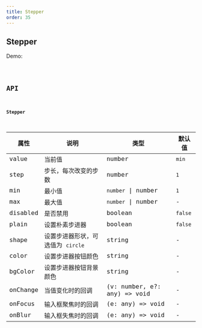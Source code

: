 ```yaml
---
title: Stepper
order: 35
---
```


## Stepper

Demo:

<code src="./stepper/index.tsx" />

## API

#### Stepper

| 属性 | 说明 | 类型 | 默认值 |
| --- | --- | ---- | --- |
| value | 当前值 | number | `min` |
| step | 步长，每次改变的步数 | number | `1` |
| min | 最小值 | `number` \| number | `1` |
| max | 最大值 | `number` \| number | - |
| disabled | 是否禁用 | boolean | `false` |
| plain | 设置朴素步进器 | boolean | `false` |
| shape | 设置步进器形状，可选值为 `circle` | string | - |
| color | 设置步进器按钮颜色 | string | - |
| bgColor | 设置步进器按钮背景颜色 | string | - |
| onChange | 当值变化时的回调 | (v: number, e?: any) => void | - |
| onFocus | 输入框聚焦时的回调 | (e: any) => void | - |
| onBlur | 输入框失焦时的回调 | (e: any) => void | - |

